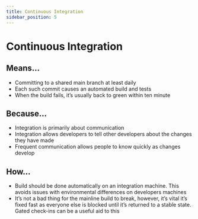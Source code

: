 ```yaml
---
title: Continuous Integration
sidebar_position: 5
---
```


# Continuous Integration 

## Means...

* Committing to a shared main branch at least daily
* Each such commit causes an automated build and tests
* When the build fails, it’s usually back to green within ten minute

## Because...

* Integration is primarily about communication
* Integration allows developers to tell other developers about the changes they have made
* Frequent communication allows people to know quickly as changes develop

## How...

* Build should be done automatically on an integration machine. This avoids issues with environmental differences on developers machines
* It’s not a bad thing for the mainline build to break, however, it’s vital it’s fixed fast as everyone else is blocked until it’s returned to a stable state. Gated check-ins can be a useful aid to this
